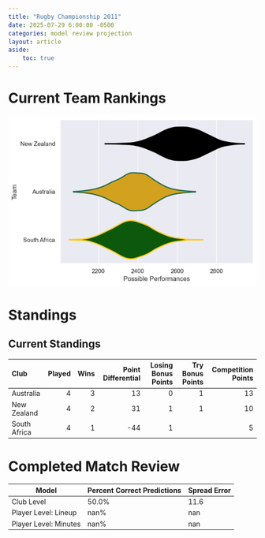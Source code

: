 ```yaml
---  
title: "Rugby Championship 2011"  
date: 2025-07-29 6:00:00 -0500  
categories: model review projection  
layout: article  
aside:  
    toc: true  
---
```

# Current Team Rankings


![Club Rankings](plots/rankings_Rugby_Championship_2011.png)
# Standings

## Current Standings


| Club         |   Played |   Wins |   Point Differential |   Losing Bonus Points |   Try Bonus Points |   Competition Points |
|:-------------|---------:|-------:|---------------------:|----------------------:|-------------------:|---------------------:|
| Australia    |        4 |      3 |                   13 |                     0 |                  1 |                   13 |
| New Zealand  |        4 |      2 |                   31 |                     1 |                  1 |                   10 |
| South Africa |        4 |      1 |                  -44 |                     1 |                    |                    5 |



# Completed Match Review


| Model | Percent Correct Predictions | Spread Error |
| ------ | ------ | ------ |
| Club Level | 50.0% | 11.6 |
| Player Level: Lineup | nan% | nan |
| Player Level: Minutes | nan% | nan |

